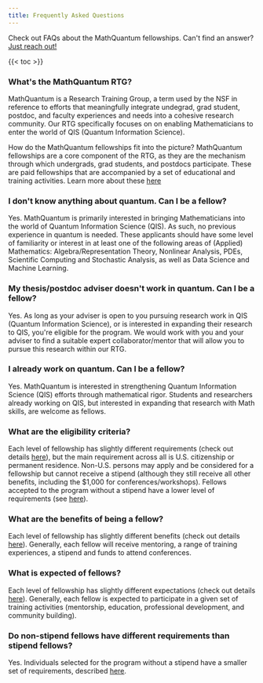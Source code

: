 ```yaml
---
title: Frequently Asked Questions
---
```


Check out FAQs about the MathQuantum fellowships. Can't find an answer? [Just reach out!](mathquantum@umd.edu)

{{< toc >}}

### What's the MathQuantum RTG?
MathQuantum is a Research Training Group, a term used by the NSF in reference to efforts that meaningfully integrate undegrad, grad student, postdoc, and faculty experiences and needs into a cohesive research community. Our RTG specifically focuses on on enabling Mathematicians to enter the world of QIS (Quantum Information Science).

How do the MathQuantum fellowships fit into the picture?
MathQuantum fellowships are a core component of the RTG, as they are the mechanism through which undergrads, grad students, and postdocs participate. These are paid fellowships that are accompanied by a set of educational and training activities. Learn more about these [here](/training)

### I don't know anything about quantum. Can I be a fellow?
Yes. MathQuantum is primarily interested in bringing Mathematicians into the world of Quantum Information Science (QIS). As such, no previous experience in quantum is needed. These applicants should have some level of familiarity or interest in at least one of the following areas of (Applied) Mathematics: Algebra/Representation Theory, Nonlinear Analysis, PDEs, Scientific Computing and Stochastic Analysis, as well as Data Science and Machine Learning.

### My thesis/postdoc adviser doesn't work in quantum. Can I be a fellow?
Yes. As long as your adviser is open to you pursuing research work in QIS (Quantum Information Science), or is interested in expanding their research to QIS, you're eligible for the program. We would work with you and your adviser to find a suitable expert collaborator/mentor that will allow you to pursue this research within our RTG.

### I already work on quantum. Can I be a fellow?
Yes. MathQuantum is interested in strengthening Quantum Information Science (QIS) efforts through mathematical rigor. Students and researchers already working on QIS, but interested in expanding that research with Math skills, are welcome as fellows.

### What are the eligibility criteria?
Each level of fellowship has slightly different requirements (check out details [here](/fellowship/)), but the main requirement across all is U.S. citizenship or permanent residence. Non-U.S. persons may apply and be considered for a fellowship but cannot receive a stipend (although they still receive all other benefits, including the $1,000 for conferences/workshops). Fellows accepted to the program without a stipend have a lower level of requirements (see [here](/nonstipend/)).

### What are the benefits of being a fellow?
Each level of fellowship has slightly different benefits (check out details [here](/fellowship/)). Generally, each fellow will receive mentoring, a range of training experiences, a stipend and funds to attend conferences.

### What is expected of fellows?
Each level of fellowship has slightly different expectations (check out details [here](/fellowship/)). Generally, each fellow is expected to participate in a given set of training activities (mentorship, education, professional development, and community building).

### Do non-stipend fellows have different requirements than stipend fellows?
Yes. Individuals selected for the program without a stipend have a smaller set of requirements, described [here](/nonstipend/).

